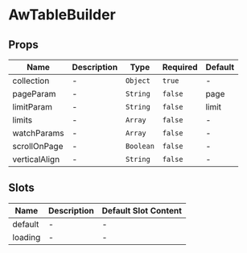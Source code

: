 # AwTableBuilder

## Props

<!-- @vuese:AwTableBuilder:props:start -->
|Name|Description|Type|Required|Default|
|---|---|---|---|---|
|collection|-|`Object`|`true`|-|
|pageParam|-|`String`|`false`|page|
|limitParam|-|`String`|`false`|limit|
|limits|-|`Array`|`false`|-|
|watchParams|-|`Array`|`false`|-|
|scrollOnPage|-|`Boolean`|`false`|-|
|verticalAlign|-|`String`|`false`|-|

<!-- @vuese:AwTableBuilder:props:end -->



## Slots

<!-- @vuese:AwTableBuilder:slots:start -->
|Name|Description|Default Slot Content|
|---|---|---|
|default|-|-|
|loading|-|-|

<!-- @vuese:AwTableBuilder:slots:end -->



